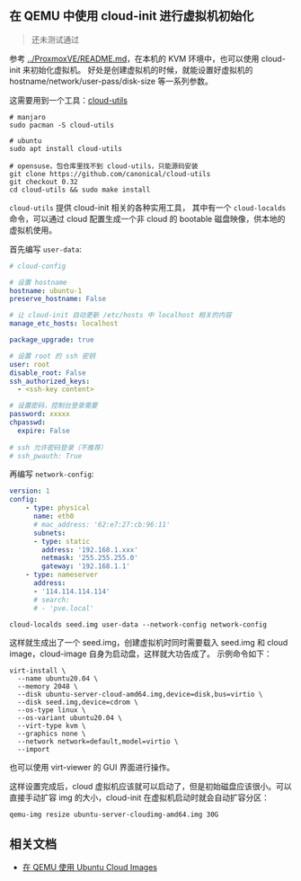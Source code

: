 在 QEMU 中使用 cloud-init 进行虚拟机初始化
---

>还未测试通过

参考 [../ProxmoxVE/README.md](../ProxmoxVE/README.md)，在本机的 KVM 环境中，也可以使用 cloud-init 来初始化虚拟机。
好处是创建虚拟机的时候，就能设置好虚拟机的 hostname/network/user-pass/disk-size 等一系列参数。

这需要用到一个工具：[cloud-utils](https://github.com/canonical/cloud-utils)

```shell
# manjaro
sudo pacman -S cloud-utils

# ubuntu
sudo apt install cloud-utils

# opensuse，包仓库里找不到 cloud-utils，只能源码安装
git clone https://github.com/canonical/cloud-utils
git checkout 0.32
cd cloud-utils && sudo make install
```

`cloud-utils` 提供 cloud-init 相关的各种实用工具，
其中有一个 `cloud-localds` 命令，可以通过 cloud 配置生成一个非 cloud 的 bootable 磁盘映像，供本地的虚拟机使用。

首先编写 `user-data`:

```yaml
# cloud-config

# 设置 hostname
hostname: ubuntu-1
preserve_hostname: False

# 让 cloud-init 自动更新 /etc/hosts 中 localhost 相关的内容
manage_etc_hosts: localhost

package_upgrade: true

# 设置 root 的 ssh 密钥
user: root
disable_root: False
ssh_authorized_keys:
  - <ssh-key content>

# 设置密码，控制台登录需要
password: xxxxx
chpasswd:
  expire: False
  
# ssh 允许密码登录（不推荐）
# ssh_pwauth: True
```

再编写 `network-config`:

```yaml
version: 1
config:
    - type: physical
      name: eth0
      # mac_address: '62:e7:27:cb:96:11'
      subnets:
      - type: static
        address: '192.168.1.xxx'
        netmask: '255.255.255.0'
        gateway: '192.168.1.1'
    - type: nameserver
      address:
      - '114.114.114.114'
      # search:
      # - 'pve.local'
```

```shell
cloud-localds seed.img user-data --network-config network-config
```

这样就生成出了一个 seed.img，创建虚拟机时同时需要载入 seed.img 和 cloud image，cloud-image 自身为启动盘，这样就大功告成了。
示例命令如下：

```shell
virt-install \
  --name ubuntu20.04 \
  --memory 2048 \
  --disk ubuntu-server-cloud-amd64.img,device=disk,bus=virtio \
  --disk seed.img,device=cdrom \
  --os-type linux \
  --os-variant ubuntu20.04 \
  --virt-type kvm \
  --graphics none \
  --network network=default,model=virtio \
  --import
```

也可以使用 virt-viewer 的 GUI 界面进行操作。

这样设置完成后，cloud 虚拟机应该就可以启动了，但是初始磁盘应该很小。可以直接手动扩容 img 的大小，cloud-init 在虚拟机启动时就会自动扩容分区：

```shell
qemu-img resize ubuntu-server-cloudimg-amd64.img 30G
```

## 相关文档

- [在 QEMU 使用 Ubuntu Cloud Images](https://vrabe.tw/blog/use-ubuntu-cloud-images-with-qemu/)

